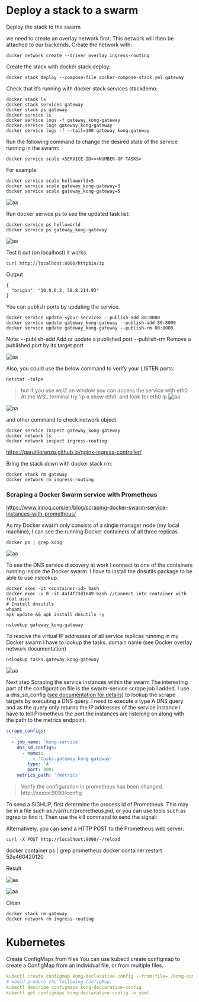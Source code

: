 # Deploy a stack to a swarm
Deploy the stack to the swarm

we need to create an overlay network first. This network will then be attached to our backends. Create the network with:
```
docker network create --driver overlay ingress-routing
```

Create the stack with docker stack deploy:
```
docker stack deploy --compose-file docker-compose-stack.yml gateway
```

Check that it’s running with docker stack services stackdemo:
```
docker stack ls
docker stack services gateway
docker stack ps gateway
docker service ls
docker service logs -f gateway_kong-gateway
docker service logs gateway_kong-gateway
docker service logs -f --tail=100 gateway_kong-gateway
```

Run the following command to change the desired state of the service running in the swarm:
```
docker service scale <SERVICE-ID>=<NUMBER-OF-TASKS>
```
For example:
```
docker service scale helloworld=5
docker service scale gateway_kong-gateway=3
docker service scale gateway_kong-gateway=5
```

![aa](./images/Screenshot-4.png)

Run docker service ps <SERVICE-ID> to see the updated task list:
```
docker service ps helloworld
docker service ps gateway_kong-gateway
```

![aa](./images/Screenshot-5.png)

Test it out (on localhost) it works
```
curl http://localhost:8000/httpbin/ip
```
Output
```
{
  "origin": "10.0.0.2, 58.8.214.93"
}
```

You can publish ports by updating the service.
```
docker service update <your-service> --publish-add 80:8000
docker service update gateway_kong-gateway --publish-add 80:8000
docker service update gateway_kong-gateway --publish-rm 80:8000
```
Note:
--publish-add		Add or update a published port
--publish-rm		Remove a published port by its target port

![aa](./images/Screenshot-6.png)


Also, you could use the below command to verify your LISTEN ports:
```
netstat -tulpn
```

> but if you use wsl2 on window you can access the service with eth0 
At the WSL terminal try 'ip a show eth0' and look for eth0 ip
![aa](./images/Screenshot-7.png)

![aa](./images/Screenshot-8.png)

and other command to check network object.
```
docker service inspect gateway_kong-gateway
docker network ls
docker network inspect ingress-routing
```

https://garutilorenzo.github.io/nginx-ingress-controller/


Bring the stack down with docker stack rm:
```
docker stack rm gateway
docker network rm ingress-routing
```

### Scraping a Docker Swarm service with Prometheus
https://www.innoq.com/en/blog/scraping-docker-swarm-service-instances-with-prometheus/

As my Docker swarm only consists of a single manager node (my local machine), I can see the running Docker containers of all three replicas
```
docker ps | grep kong
```
![aa](./images/Screenshot-9.png)

To see the DNS service discovery at work I connect to one of the containers running inside the Docker swarm. I have to install the dnsutils package to be able to use nslookup.
```
docker exec -it <container-id> bash
docker exec -u 0 -it 4af4f23d1649 bash //Connect into container with root user
# Install dnsutils
whoami
apk update && apk install dnsutils -y
```

```
nslookup gateway_kong-gateway
```

To resolve the virtual IP addresses of all service replicas running in my Docker swarm I have to lookup the tasks.<service name> domain name (see Docker overlay network documentation)
```
nslookup tasks.gateway_kong-gateway
```

![aa](./images/Screenshot-10.png)

Next step Scraping the service instances within the swarm
The interesting part of the configuration file is the swarm-service scrape job I added. I use a dns_sd_config ([see documentation for details](https://prometheus.io/docs/prometheus/latest/configuration/configuration/#dns_sd_config )) to lookup the scrape targets by executing a DNS query. I need to execute a type A DNS query and as the query only returns the IP addresses of the service instance I have to tell Prometheus the port the instances are listening on along with the path to the metrics endpoint.
```yaml
scrape_configs:
  ...
  - job_name: 'kong-service'
    dns_sd_configs:
      - names:
          - 'tasks.gateway_kong-gateway'
        type: 'A'
        port: 8001
    metrics_path: '/metrics'
```

> Verify the configuration in prometheus has been changed.
http://xxxxx:9090/config

To send a SIGHUP, first determine the process id of Prometheus. This may be in a file such as /var/run/prometheus.pid, or you can use tools such as pgrep to find it. Then use the kill command to send the signal:

Alternatively, you can send a HTTP POST to the Prometheus web server:
```
curl -X POST http://localhost:9090/-/reload
```
docker container ps | grep prometheus
docker container restart <container-id>
52e460420120

Result

![aa](./images/Screenshot-11.png)

![aa](./images/Screenshot-12.png)


Clean
```
docker stack rm gateway
docker network rm ingress-routing
```



# Kubernetes
Create ConfigMaps from files
You can use kubectl create configmap to create a ConfigMap from an individual file, or from multiple files.
```yaml
kubectl create configmap kong-declarative-config --from-file=./kong-configuration/kong_declarative_conf.yml
# would produce the following ConfigMap:
kubectl describe configmaps kong-declarative-config
kubectl get configmaps kong-declarative-config -o yaml
```

